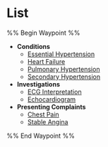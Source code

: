 # List
%% Begin Waypoint %%
- **Conditions**
	- [Essential Hypertension](./Conditions/Essential%20Hypertension.md)
	- [Heart Failure](./Conditions/Heart%20Failure.md)
	- [Pulmonary Hypertension](./Conditions/Pulmonary%20Hypertension.md)
	- [Secondary Hypertension](./Conditions/Secondary%20Hypertension.md)
- **Investigations**
	- [ECG Interpretation](./Investigations/ECG%20Interpretation.md)
	- [Echocardiogram](./Investigations/Echocardiogram.md)
- **Presenting Complaints**
	- [Chest Pain](./Presenting%20Complaints/Chest%20Pain.md)
	- [Stable Angina](./Presenting%20Complaints/Stable%20Angina.md)

%% End Waypoint %%